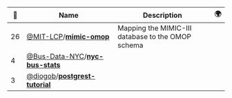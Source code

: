 |:star2: | Name | Description | 🌍|
|---|---|---|---|
|26|[@MIT-LCP](https://github.com/MIT-LCP)/[**mimic-omop**](https://github.com/MIT-LCP/mimic-omop)|Mapping the MIMIC-III database to the OMOP schema||
|4|[@Bus-Data-NYC](https://github.com/Bus-Data-NYC)/[**nyc-bus-stats**](https://github.com/Bus-Data-NYC/nyc-bus-stats)|||
|3|[@diogob](https://github.com/diogob)/[**postgrest-tutorial**](https://github.com/diogob/postgrest-tutorial)|||

